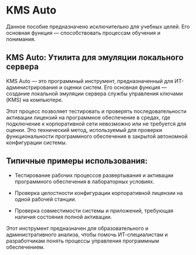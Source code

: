 # KMS Auto
Данное пособие предназначено исключительно для учебных целей. Его основная функция — способствовать процессам обучения и понимания.

## KMS Auto: Утилита для эмуляции локального сервера

KMS Auto — это программный инструмент, предназначенный для ИТ-администрирования и оценки систем. Его основная функция — создание локальной эмуляции сервера службы управления ключами (KMS) на компьютере.

Этот процесс позволяет тестировать и проверять последовательности активации лицензий на программное обеспечение в средах, где подключение к корпоративной сети невозможно или не требуется для оценки. Это технический метод, используемый для проверки функциональности программного обеспечения в закрытой автономной конфигурации системы.

## Типичные примеры использования:

- Тестирование рабочих процессов развертывания и активации программного обеспечения в лабораторных условиях.

- Проверка целостности конфигурации корпоративной лицензии на одной рабочей станции.

- Проверка совместимости системы и приложений, требующая наличия состояния полной активации.

Этот инструмент предназначен для образовательного и административного анализа, чтобы помочь ИТ-специалистам и разработчикам понять процессы управления программным обеспечением.
